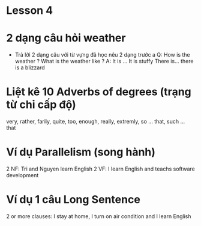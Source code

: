 # Lesson 4

# 2 dạng câu hỏi weather
- Trả lời 2 dạng câu với từ vựng đã học
nêu 2 dạng trước a
Q: How is the weather ?
   What is the weather like ?
A: It is ... It is stuffy
   There is... there is a blizzard
# Liệt kê 10 Adverbs of degrees (trạng từ chỉ cấp độ)
very, rather, farily, quite, too, enough, really, extremly, so ... that, such ... that
# Ví dụ Parallelism (song hành)
2 NF: Tri and Nguyen learn English
2 VF: I learn English and teachs software development
# Ví dụ 1 câu Long Sentence
2 or more clauses: I stay at home, I turn on air condition and I learn English
